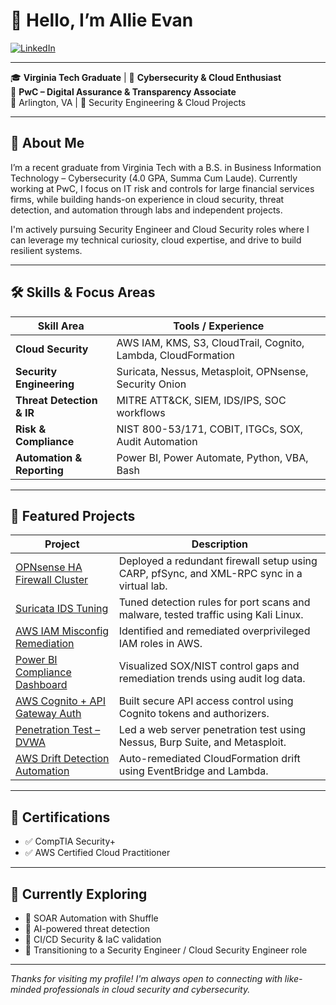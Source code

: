 # 👋 Hello, I’m Allie Evan

[![LinkedIn](https://img.shields.io/badge/LinkedIn-Connect-blue?logo=linkedin)](https://www.linkedin.com/in/allie-evan/)

---

🎓 **Virginia Tech Graduate** | 🔐 **Cybersecurity & Cloud Enthusiast**  
💼 **PwC – Digital Assurance & Transparency Associate**  
📍 Arlington, VA | 📁 Security Engineering & Cloud Projects

---

## 🧭 About Me

I’m a recent graduate from Virginia Tech with a B.S. in Business Information Technology – Cybersecurity (4.0 GPA, Summa Cum Laude). Currently working at PwC, I focus on IT risk and controls for large financial services firms, while building hands-on experience in cloud security, threat detection, and automation through labs and independent projects.

I'm actively pursuing Security Engineer and Cloud Security roles where I can leverage my technical curiosity, cloud expertise, and drive to build resilient systems.

---

## 🛠️ Skills & Focus Areas

| Skill Area | Tools / Experience |
|------------|---------------------|
| **Cloud Security** | AWS IAM, KMS, S3, CloudTrail, Cognito, Lambda, CloudFormation |
| **Security Engineering** | Suricata, Nessus, Metasploit, OPNsense, Security Onion |
| **Threat Detection & IR** | MITRE ATT&CK, SIEM, IDS/IPS, SOC workflows |
| **Risk & Compliance** | NIST 800-53/171, COBIT, ITGCs, SOX, Audit Automation |
| **Automation & Reporting** | Power BI, Power Automate, Python, VBA, Bash |

---

## 📁 Featured Projects

| Project | Description |
|--------|-------------|
| [OPNsense HA Firewall Cluster](https://github.com/alevan22/projects/tree/main/opnsense-ha-firewall-cluster) | Deployed a redundant firewall setup using CARP, pfSync, and XML-RPC sync in a virtual lab. |
| [Suricata IDS Tuning](https://github.com/alevan22/projects/tree/main/Suricata_IDS_Rule_Tuning) | Tuned detection rules for port scans and malware, tested traffic using Kali Linux. |
| [AWS IAM Misconfig Remediation](https://github.com/alevan22/projects/tree/main/IAM_Misconfiguration_Remediation_AWS) | Identified and remediated overprivileged IAM roles in AWS. |
| [Power BI Compliance Dashboard](https://github.com/alevan22/projects/tree/main/PowerBI_Compliance_Dashboard) | Visualized SOX/NIST control gaps and remediation trends using audit log data. |
| [AWS Cognito + API Gateway Auth](https://github.com/alevan22/projects/tree/main/AWS_Cognito_API_Gateway_Auth_Lab) | Built secure API access control using Cognito tokens and authorizers. |
| [Penetration Test – DVWA](https://github.com/alevan22/projects/tree/main/penetration-testing-dvwa) | Led a web server penetration test using Nessus, Burp Suite, and Metasploit. |
| [AWS Drift Detection Automation](https://github.com/alevan22/projects/tree/main/aws-cloudformation-drift-detection) | Auto-remediated CloudFormation drift using EventBridge and Lambda. |

---

## 📜 Certifications

- ✅ CompTIA Security+  
- ✅ AWS Certified Cloud Practitioner  

---

## 🚀 Currently Exploring

- 🔄 SOAR Automation with Shuffle  
- 🧠 AI-powered threat detection  
- 🧰 CI/CD Security & IaC validation  
- 🎯 Transitioning to a Security Engineer / Cloud Security Engineer role  

---

_Thanks for visiting my profile! I'm always open to connecting with like-minded professionals in cloud security and cybersecurity._

